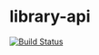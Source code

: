 # library-api

[![Build Status](https://app.travis-ci.com/denis-donda/library-api.svg?branch=master)](https://app.travis-ci.com/denis-donda/library-api)
